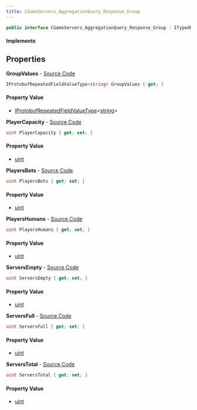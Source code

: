 ```yaml
---
title: CGameServers_AggregationQuery_Response_Group
---
```


```csharp
public interface CGameServers_AggregationQuery_Response_Group : ITypedProtobuf<CGameServers_AggregationQuery_Response_Group>, INativeHandle
```

#### Implements

## Properties

**GroupValues** - [Source Code](https://github.com/swiftly-solution/swiftlys2/blob/master/managed/src/SwiftlyS2.Generated/Protobufs/Interfaces/CGameServers_AggregationQuery_Response_Group.cs#L13)

```csharp
IProtobufRepeatedFieldValueType<string> GroupValues { get; }
```

#### Property Value

- [IProtobufRepeatedFieldValueType](/docs/api/shared/netmessages/iprotobufrepeatedfieldvaluetype-1)<[string](https://learn.microsoft.com/dotnet/api/system.string)>

**PlayerCapacity** - [Source Code](https://github.com/swiftly-solution/swiftlys2/blob/master/managed/src/SwiftlyS2.Generated/Protobufs/Interfaces/CGameServers_AggregationQuery_Response_Group.cs#L31)

```csharp
uint PlayerCapacity { get; set; }
```

#### Property Value

- [uint](https://learn.microsoft.com/dotnet/api/system.uint32)

**PlayersBots** - [Source Code](https://github.com/swiftly-solution/swiftlys2/blob/master/managed/src/SwiftlyS2.Generated/Protobufs/Interfaces/CGameServers_AggregationQuery_Response_Group.cs#L28)

```csharp
uint PlayersBots { get; set; }
```

#### Property Value

- [uint](https://learn.microsoft.com/dotnet/api/system.uint32)

**PlayersHumans** - [Source Code](https://github.com/swiftly-solution/swiftlys2/blob/master/managed/src/SwiftlyS2.Generated/Protobufs/Interfaces/CGameServers_AggregationQuery_Response_Group.cs#L25)

```csharp
uint PlayersHumans { get; set; }
```

#### Property Value

- [uint](https://learn.microsoft.com/dotnet/api/system.uint32)

**ServersEmpty** - [Source Code](https://github.com/swiftly-solution/swiftlys2/blob/master/managed/src/SwiftlyS2.Generated/Protobufs/Interfaces/CGameServers_AggregationQuery_Response_Group.cs#L16)

```csharp
uint ServersEmpty { get; set; }
```

#### Property Value

- [uint](https://learn.microsoft.com/dotnet/api/system.uint32)

**ServersFull** - [Source Code](https://github.com/swiftly-solution/swiftlys2/blob/master/managed/src/SwiftlyS2.Generated/Protobufs/Interfaces/CGameServers_AggregationQuery_Response_Group.cs#L19)

```csharp
uint ServersFull { get; set; }
```

#### Property Value

- [uint](https://learn.microsoft.com/dotnet/api/system.uint32)

**ServersTotal** - [Source Code](https://github.com/swiftly-solution/swiftlys2/blob/master/managed/src/SwiftlyS2.Generated/Protobufs/Interfaces/CGameServers_AggregationQuery_Response_Group.cs#L22)

```csharp
uint ServersTotal { get; set; }
```

#### Property Value

- [uint](https://learn.microsoft.com/dotnet/api/system.uint32)


